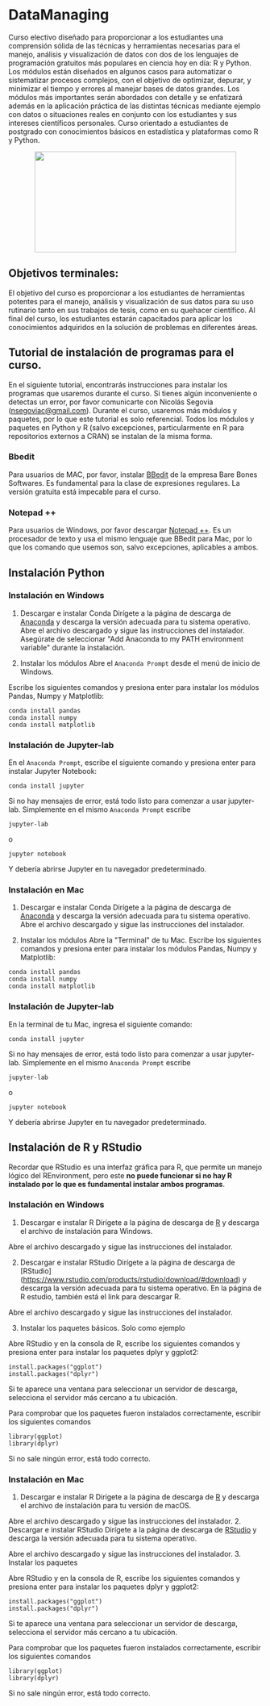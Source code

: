 # DataManaging

Curso electivo diseñado para proporcionar a los estudiantes una comprensión sólida de las técnicas y herramientas necesarias para el manejo, análisis y visualización de datos con dos de los lenguajes de programación gratuitos más populares en ciencia hoy en día: R y Python. Los módulos están diseñados en algunos casos para automatizar o sistematizar procesos complejos, con el objetivo de optimizar, depurar, y minimizar el tiempo y errores al manejar bases de datos grandes. Los módulos más importantes serán abordados con detalle y se enfatizará además en la aplicación práctica de las distintas técnicas mediante ejemplo con datos o situaciones reales en conjunto con los estudiantes y sus intereses científicos personales. 
Curso orientado a estudiantes de postgrado con conocimientos básicos en estadística y plataformas como R y Python. 

<div style="text-align:center;">
  <img src="https://user-images.githubusercontent.com/10599260/225934125-5dc444d6-92bc-47cc-92db-dad89cf4f0df.png" width="400" height="200">
</div>

## Objetivos terminales: 
El objetivo del curso es proporcionar a los estudiantes de herramientas potentes para el manejo, análisis y visualización de sus datos para su uso rutinario tanto en sus trabajos de tesis, como en su quehacer científico.
Al final del curso, los estudiantes estarán capacitados para aplicar los conocimientos adquiridos en la solución de problemas en diferentes áreas.


## Tutorial de instalación de programas para el curso.

En el siguiente tutorial, encontrarás instrucciones para instalar los programas que usaremos durante el curso. Si tienes algún inconveniente o detectas un error, por favor comunicarte con Nicolás Segovia (nsegoviac@gmail.com). 
Durante el curso, usaremos más módulos y paquetes, por lo que  este tutorial es solo referencial. Todos los módulos y paquetes en Python y R (salvo excepciones, particularmente en R para repositorios externos a CRAN) se instalan de la misma forma. 

### Bbedit
Para usuarios de MAC, por favor, instalar [BBedit](https://www.barebones.com/products/bbedit/) de la empresa Bare Bones Softwares. Es fundamental para la clase de expresiones regulares. La versión gratuita está impecable para el curso. 

### Notepad ++
Para usuarios de Windows, por favor descargar [Notepad ++](https://notepad-plus-plus.org/downloads/v8.5.1/). Es un procesador de texto y usa el mismo lenguaje que BBedit para Mac, por lo que los comando que usemos son, salvo excepciones, aplicables a ambos. 

## Instalación Python 

### Instalación en Windows
1. Descargar e instalar Conda
Dirígete a la página de descarga de [Anaconda](https://www.anaconda.com/products/individual) y descarga la versión adecuada para tu sistema operativo.
Abre el archivo descargado y sigue las instrucciones del instalador. Asegúrate de seleccionar "Add Anaconda to my PATH environment variable" durante la instalación.

2. Instalar los módulos
Abre el `Anaconda Prompt` desde el menú de inicio de Windows.

Escribe los siguientes comandos y presiona enter para instalar los módulos Pandas, Numpy y Matplotlib:

```
conda install pandas
conda install numpy
conda install matplotlib
```

### Instalación de Jupyter-lab
En el `Anaconda Prompt`, escribe el siguiente comando y presiona enter para instalar Jupyter Notebook:

```
conda install jupyter
```

Si no hay mensajes de error, está todo listo para comenzar a usar jupyter-lab. Simplemente en el mismo `Anaconda Prompt` escribe

```
jupyter-lab
```
o 
```
jupyter notebook
```
Y debería abrirse Jupyter en tu navegador predeterminado. 

### Instalación en Mac

1. Descargar e instalar Conda
Dirígete a la página de descarga de [Anaconda](https://www.anaconda.com/products/individual) y descarga la versión adecuada para tu sistema operativo.
Abre el archivo descargado y sigue las instrucciones del instalador.

2. Instalar los módulos
Abre la "Terminal" de tu Mac.
Escribe los siguientes comandos y presiona enter para instalar los módulos Pandas, Numpy y Matplotlib:

```
conda install pandas
conda install numpy
conda install matplotlib
```

### Instalación de Jupyter-lab

En la terminal de tu Mac, ingresa el siguiente comando: 

```
conda install jupyter
```
Si no hay mensajes de error, está todo listo para comenzar a usar jupyter-lab. Simplemente en el mismo `Anaconda Prompt` escribe

```
jupyter-lab
```
o 
```
jupyter notebook
```
Y debería abrirse Jupyter en tu navegador predeterminado. 

## Instalación de R y RStudio

Recordar que RStudio es una interfaz gráfica para R, que permite un manejo lógico del REnvironment, pero este **no puede funcionar si no hay R instalado por lo que es fundamental instalar ambos programas**. 

### Instalación en Windows
1. Descargar e instalar R
Dirígete a la página de descarga de [R](https://cran.r-project.org/bin/windows/base/) y descarga el archivo de instalación para Windows.

Abre el archivo descargado y sigue las instrucciones del instalador.

2. Descargar e instalar RStudio
Dirígete a la página de descarga de [RStudio] (https://www.rstudio.com/products/rstudio/download/#download) y descarga la versión adecuada para tu sistema operativo. En la página de R estudio, también está el link para descargar R.

Abre el archivo descargado y sigue las instrucciones del instalador.

3. Instalar los paquetes básicos. Solo como ejemplo

Abre RStudio y en la consola de R, escribe los siguientes comandos y presiona enter para instalar los paquetes dplyr y ggplot2:

```
install.packages("ggplot")
install.packages("dplyr")
```
Si te aparece una ventana para seleccionar un servidor de descarga, selecciona el servidor más cercano a tu ubicación.

Para comprobar que los paquetes fueron instalados correctamente, escribir los siguientes comandos

```
library(ggplot)
library(dplyr)
```

Si no sale ningún error, está todo correcto.

### Instalación en Mac

1. Descargar e instalar R
Dirígete a la página de descarga de [R](https://cran.r-project.org/bin/macosx/) y descarga el archivo de instalación para tu versión de macOS.

Abre el archivo descargado y sigue las instrucciones del instalador.
2. Descargar e instalar RStudio
Dirígete a la página de descarga de [RStudio](https://www.rstudio.com/products/rstudio/download/#download) y descarga la versión adecuada para tu sistema operativo.

Abre el archivo descargado y sigue las instrucciones del instalador.
3. Instalar los paquetes

Abre RStudio y en la consola de R, escribe los siguientes comandos y presiona enter para instalar los paquetes dplyr y ggplot2:

```
install.packages("ggplot")
install.packages("dplyr")
```
Si te aparece una ventana para seleccionar un servidor de descarga, selecciona el servidor más cercano a tu ubicación.

Para comprobar que los paquetes fueron instalados correctamente, escribir los siguientes comandos

```
library(ggplot)
library(dplyr)
```

Si no sale ningún error, está todo correcto.





